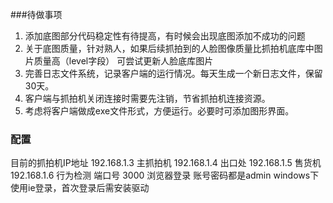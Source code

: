 ###待做事项
1. 添加底图部分代码稳定性有待提高，有时候会出现底图添加不成功的问题
2. 关于底图质量，针对熟人，如果后续抓拍到的人脸图像质量比抓拍机底库中图片质量高（level字段）
可尝试更新人脸底库图片
3. 完善日志文件系统，记录客户端的运行情况。每天生成一个新日志文件，保留30天。
4. 客户端与抓拍机关闭连接时需要先注销，节省抓拍机连接资源。
5. 考虑将客户端做成exe文件形式，方便运行。必要时可添加图形界面。


### 配置
目前的抓拍机IP地址
192.168.1.3   主抓拍机
192.168.1.4   出口处
192.168.1.5   售货机
192.168.1.6   行为检测
端口号 3000
浏览器登录 账号密码都是admin
windows下使用ie登录，首次登录后需安装驱动
